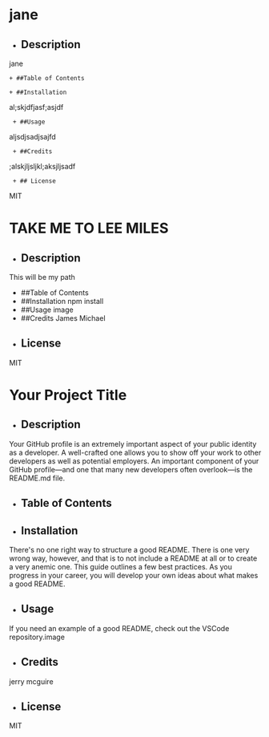  # jane
 + ## Description 
 jane
 
    + ##Table of Contents 
  
    + ##Installation 
 al;skjdfjasf;asjdf
 
     + ##Usage
 aljsdjsadjsajfd 

     + ##Credits
 ;alskjljsljkl;aksjljsadf 

     + ## License 
 MIT
 
 # TAKE ME TO LEE MILES
 + ## Description 
 This will be my path
 + ##Table of Contents 
  + ##Installation 
 npm install
 + ##Usage
 image 
 + ##Credits
 James Michael 
 + ## License 
 MIT
 
 # Your Project Title
 + ## Description 
 Your GitHub profile is an extremely important aspect of your public identity as a developer. A well-crafted one allows you to show off your work to other developers as well as potential employers. An important component of your GitHub profile—and one that many new developers often overlook—is the README.md file.
 + ## Table of Contents 
  + ## Installation 
 There's no one right way to structure a good README. There is one very wrong way, however, and that is to not include a README at all or to create a very anemic one. This guide outlines a few best practices. As you progress in your career, you will develop your own ideas about what makes a good README.
 + ## Usage
 If you need an example of a good README, check out the VSCode repository.image 
 + ## Credits
 jerry mcguire 
 + ## License 
 MIT
 
